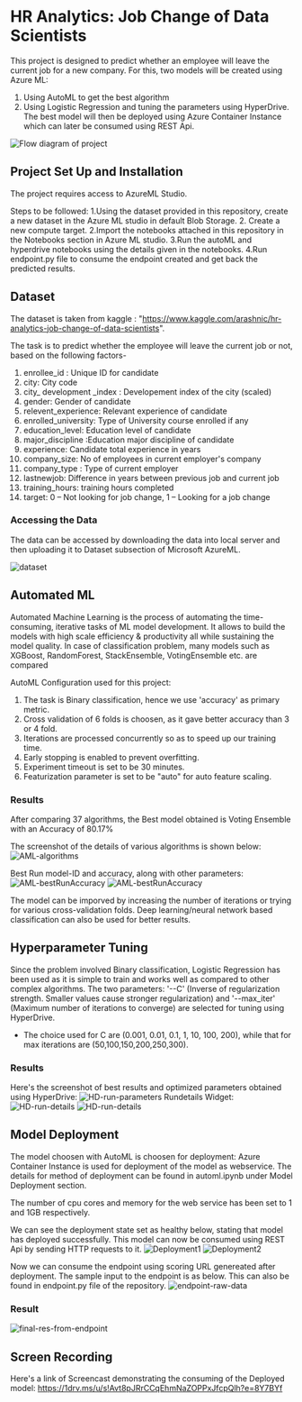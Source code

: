 # HR Analytics: Job Change of Data Scientists

This project is designed to predict whether an employee will leave the current job for a new company. For this, two models will be created using Azure ML:
1. Using AutoML to get the best algorithm
2. Using Logistic Regression and tuning the parameters using HyperDrive.
The best model will then be deployed using Azure Container Instance which can later be consumed using REST Api.

![Flow diagram of project](https://github.com/himanimadaan/nd00333-capstone/blob/master/Screenshots/architecture.png)

## Project Set Up and Installation
The project requires access to AzureML Studio.

Steps to be followed:
1.Using  the dataset provided in this repository, create a new dataset in the Azure ML studio in default Blob Storage.
2. Create a new compute target.
2.Import the notebooks attached in this repository in the Notebooks section in Azure ML studio.
3.Run the autoML and hyperdrive notebooks using the details given in the notebooks.
4.Run endpoint.py file to consume the endpoint created and get back the predicted results.

## Dataset

The dataset is taken from kaggle : "https://www.kaggle.com/arashnic/hr-analytics-job-change-of-data-scientists".

The task is to predict whether the employee will leave the current job or not, based on the following factors-

1. enrollee_id : Unique ID for candidate
2. city: City code
3. city_ development _index : Developement index of the city (scaled)
4. gender: Gender of candidate
5. relevent_experience: Relevant experience of candidate
6. enrolled_university: Type of University course enrolled if any
7. education_level: Education level of candidate
8. major_discipline :Education major discipline of candidate
9. experience: Candidate total experience in years
10. company_size: No of employees in current employer's company
11. company_type : Type of current employer
12. lastnewjob: Difference in years between previous job and current job
13. training_hours: training hours completed
14. target: 0 – Not looking for job change, 1 – Looking for a job change

### Accessing the Data
The data can be accessed by downloading the data into local server and then uploading it to Dataset subsection of Microsoft AzureML.

![dataset](https://github.com/himanimadaan/nd00333-capstone/blob/master/Screenshots/data.png)


## Automated ML

Automated Machine Learning is the process of automating the time-consuming, iterative tasks of ML model development. It allows to build the models with high scale efficiency & productivity all while sustaining the model quality. In case of classification problem, many models such as XGBoost, RandomForest, StackEnsemble, VotingEnsemble etc. are compared

AutoML Configuration used for this project:
1. The task is Binary classification, hence we use 'accuracy' as primary metric.
2. Cross validation of 6 folds is choosen, as it gave better accuracy than 3 or 4 fold.
3. Iterations are processed concurrently so as to speed up our training time.
4. Early stopping is enabled to prevent overfitting.
5. Experiment timeout is set to be 30 minutes.
6. Featurization parameter is set to be "auto" for auto feature scaling.

### Results
After comparing 37 algorithms, the Best model obtained is Voting Ensemble with an Accuracy of 80.17%

The screenshot of the details of various algorithms is shown below:
![AML-algorithms](https://github.com/himanimadaan/nd00333-capstone/blob/master/Screenshots/1.AML-algorithms.png)

Best Run model-ID and accuracy, along with other parameters:
![AML-bestRunAccuracy](https://github.com/himanimadaan/nd00333-capstone/blob/master/Screenshots/2.AML-best-run-id%2C%20accuracy.png)
![AML-bestRunAccuracy](https://github.com/himanimadaan/nd00333-capstone/blob/master/Screenshots/3.aml-automlrun.png)


The model can be imporved by increasing the number of iterations or trying for various cross-validation folds.
Deep learning/neural network based classification can also be used for better results.


## Hyperparameter Tuning
Since the problem involved Binary classification, Logistic Regression has been used as it is simple to train and works well as compared to other complex algorithms.
The two parameters: '--C' (Inverse of regularization strength. Smaller values cause stronger regularization) and '--max_iter' (Maximum number of iterations to converge) are selected for tuning using HyperDrive.
- The choice used for C are (0.001, 0.01, 0.1, 1, 10, 100, 200), while that for max iterations are (50,100,150,200,250,300).


### Results
Here's the screenshot of best results and optimized parameters obtained using HyperDrive:
![HD-run-parameters](https://github.com/himanimadaan/nd00333-capstone/blob/master/Screenshots/1.hd-run-parameters.png)
Rundetails Widget:
![HD-run-details](https://github.com/himanimadaan/nd00333-capstone/blob/master/Screenshots/2.hd-rundetails.png)
![HD-run-details](https://github.com/himanimadaan/nd00333-capstone/blob/master/Screenshots/3.hr-rundetails.png)


## Model Deployment
The model choosen with AutoML is choosen for deployment:
Azure Container Instance is used for deployment of the model as webservice.
The details for method of deployment can be found in automl.ipynb under Model Deployment section.

The number of cpu cores and memory for the web service has been set to 1 and 1GB respectively.

We can see the deployment state set as healthy below, stating that model has deployed successfully. This model can now be consumed using REST Api by sending HTTP requests to it.
![Deployment1](https://github.com/himanimadaan/nd00333-capstone/blob/master/Screenshots/1.deployment.png)
![Deployment2](https://github.com/himanimadaan/nd00333-capstone/blob/master/Screenshots/2.deployment.png)

Now we can consume the endpoint using scoring URL genereated after deployment.
The sample input to the endpoint is as below. This can also be found in endpoint.py file of the repository.
![endpoint-raw-data](https://github.com/himanimadaan/nd00333-capstone/blob/master/Screenshots/endpoint.png)

### Result
![final-res-from-endpoint](https://github.com/himanimadaan/nd00333-capstone/blob/master/Screenshots/finalres.png)

## Screen Recording
Here's a link of Screencast demonstrating the consuming of the Deployed model: https://1drv.ms/u/s!Avt8pJRrCCqEhmNaZOPPxJfcpQlh?e=8Y7BYf
